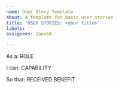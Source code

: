 ```yaml
---
name: User Story Template
about: A template for basic user stories
title: 'USER STORIES: <your title>'
labels: ''
assignees: ZaenbA

---
```


As a: ROLE

I can: CAPABILITY

So that: RECEIVED BENEFIT

